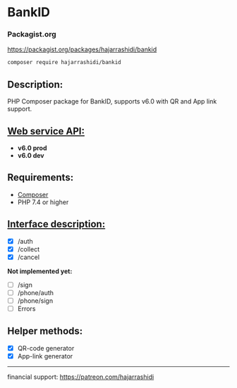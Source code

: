 # BankID

### Packagist.org
https://packagist.org/packages/hajarrashidi/bankid
```bash
composer require hajarrashidi/bankid
```

## Description:

PHP Composer package for BankID, supports v6.0 with QR and App link support. 

## [Web service API:](https://www.bankid.com/utvecklare/guider/teknisk-integrationsguide/webbservice-api)

- **v6.0 prod**
- **v6.0 dev**

## Requirements:

* [Composer](https://getcomposer.org/)
* PHP 7.4 or higher

## [Interface description:](https://www.bankid.com/utvecklare/guider/teknisk-integrationsguide/webbservice-api)

- [x] /auth
- [x] /collect
- [x] /cancel

**Not implemented yet:**

- [ ] /sign
- [ ] /phone/auth
- [ ] /phone/sign
- [ ] Errors

## Helper methods:

- [x] QR-code generator
- [x] App-link generator 

---
financial support:
https://patreon.com/hajarrashidi
